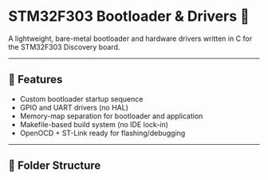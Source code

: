# STM32F303 Bootloader & Drivers 🚀

A lightweight, bare-metal bootloader and hardware drivers written in C for the STM32F303 Discovery board.

---

## 🔧 Features

- Custom bootloader startup sequence
- GPIO and UART drivers (no HAL)
- Memory-map separation for bootloader and application
- Makefile-based build system (no IDE lock-in)
- OpenOCD + ST-Link ready for flashing/debugging

---

## 📁 Folder Structure

